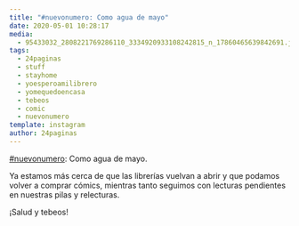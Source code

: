 ```yaml
---
title: "#nuevonumero: Como agua de mayo"
date: 2020-05-01 10:28:17
media: 
  - 95433032_2808221769286110_3334920933108242815_n_17860465639842691.jpg
tags: 
  - 24paginas
  - stuff
  - stayhome
  - yoesperoamilibrero
  - yomequedoencasa
  - tebeos
  - comic
  - nuevonumero
template: instagram
author: 24paginas
---
```


[#nuevonumero](/tags/nuevonumero): Como agua de mayo.

Ya estamos más cerca de que las librerías vuelvan a abrir y que podamos volver a comprar cómics, mientras tanto seguimos con lecturas pendientes en nuestras pilas y relecturas.

¡Salud y tebeos!
